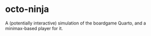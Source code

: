 octo-ninja
==========

A (potentially interactive) simulation of the boardgame Quarto, and a minimax-based player for it. 